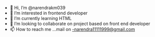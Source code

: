 - 👋 Hi, I’m @narendrakm039
- 👀 I’m interested in frontend developer
- 🌱 I’m currently learning HTML
- 💞️ I’m looking to collaborate on project based on front end developer
- 📫 How to reach me ...mail on -narendra11111999@gmail.com

<!---
narendrakm039/narendrakm039 is a ✨ special ✨ repository because its `README.md` (this file) appears on your GitHub profile.
You can click the Preview link to take a look at your changes.
--->

